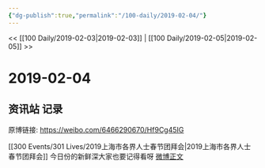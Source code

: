 ```yaml
---
{"dg-publish":true,"permalink":"/100-daily/2019-02-04/"}
---
```



<< [[100 Daily/2019-02-03\|2019-02-03]] | [[100 Daily/2019-02-05\|2019-02-05]] >>

# 2019-02-04

## 资讯站 记录

原博链接: https://weibo.com/6466290670/Hf9Cg45IG

[[300 Events/301 Lives/2019上海市各界人士春节团拜会\|2019上海市各界人士春节团拜会]]
今日份的新鲜深大家也要记得看呀
[微博正文](https://weibo.com/detail/4336086937599471)
